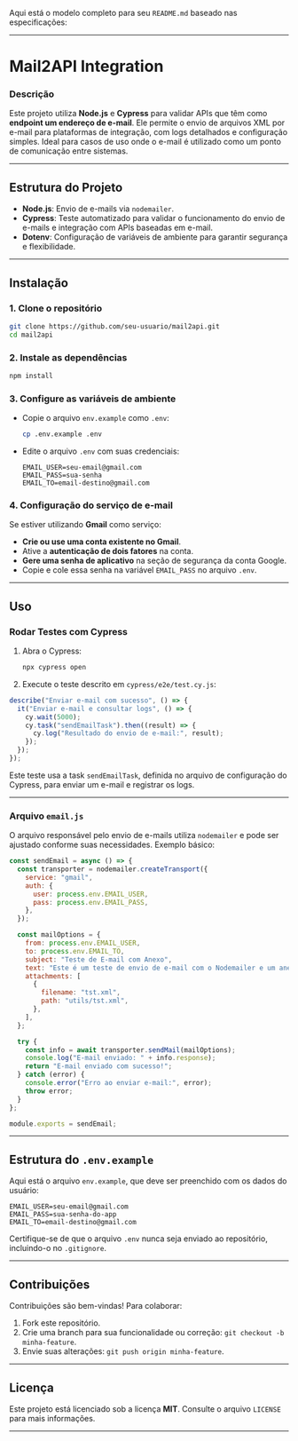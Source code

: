 Aqui está o modelo completo para seu `README.md` baseado nas especificações:

---

# Mail2API Integration

### Descrição

Este projeto utiliza **Node.js** e **Cypress** para validar APIs que têm como **endpoint um endereço de e-mail**. Ele permite o envio de arquivos XML por e-mail para plataformas de integração, com logs detalhados e configuração simples. Ideal para casos de uso onde o e-mail é utilizado como um ponto de comunicação entre sistemas.

---

## Estrutura do Projeto

- **Node.js**: Envio de e-mails via `nodemailer`.
- **Cypress**: Teste automatizado para validar o funcionamento do envio de e-mails e integração com APIs baseadas em e-mail.
- **Dotenv**: Configuração de variáveis de ambiente para garantir segurança e flexibilidade.

---

## Instalação

### 1. Clone o repositório

```bash
git clone https://github.com/seu-usuario/mail2api.git
cd mail2api
```

### 2. Instale as dependências

```bash
npm install
```

### 3. Configure as variáveis de ambiente

- Copie o arquivo `env.example` como `.env`:
  ```bash
  cp .env.example .env
  ```
- Edite o arquivo `.env` com suas credenciais:
  ```plaintext
  EMAIL_USER=seu-email@gmail.com
  EMAIL_PASS=sua-senha
  EMAIL_TO=email-destino@gmail.com
  ```

### 4. Configuração do serviço de e-mail

Se estiver utilizando **Gmail** como serviço:

- **Crie ou use uma conta existente no Gmail**.
- Ative a **autenticação de dois fatores** na conta.
- **Gere uma senha de aplicativo** na seção de segurança da conta Google.
- Copie e cole essa senha na variável `EMAIL_PASS` no arquivo `.env`.

---

## Uso

### Rodar Testes com Cypress

1. Abra o Cypress:
   ```bash
   npx cypress open
   ```
2. Execute o teste descrito em `cypress/e2e/test.cy.js`:

```javascript
describe("Enviar e-mail com sucesso", () => {
  it("Enviar e-mail e consultar logs", () => {
    cy.wait(5000);
    cy.task("sendEmailTask").then((result) => {
      cy.log("Resultado do envio de e-mail:", result);
    });
  });
});
```

Este teste usa a task `sendEmailTask`, definida no arquivo de configuração do Cypress, para enviar um e-mail e registrar os logs.

---

### Arquivo `email.js`

O arquivo responsável pelo envio de e-mails utiliza `nodemailer` e pode ser ajustado conforme suas necessidades. Exemplo básico:

```javascript
const sendEmail = async () => {
  const transporter = nodemailer.createTransport({
    service: "gmail",
    auth: {
      user: process.env.EMAIL_USER,
      pass: process.env.EMAIL_PASS,
    },
  });

  const mailOptions = {
    from: process.env.EMAIL_USER,
    to: process.env.EMAIL_TO,
    subject: "Teste de E-mail com Anexo",
    text: "Este é um teste de envio de e-mail com o Nodemailer e um anexo!",
    attachments: [
      {
        filename: "tst.xml",
        path: "utils/tst.xml",
      },
    ],
  };

  try {
    const info = await transporter.sendMail(mailOptions);
    console.log("E-mail enviado: " + info.response);
    return "E-mail enviado com sucesso!";
  } catch (error) {
    console.error("Erro ao enviar e-mail:", error);
    throw error;
  }
};

module.exports = sendEmail;
```

---

## Estrutura do `.env.example`

Aqui está o arquivo `env.example`, que deve ser preenchido com os dados do usuário:

```plaintext
EMAIL_USER=seu-email@gmail.com
EMAIL_PASS=sua-senha-do-app
EMAIL_TO=email-destino@gmail.com
```

Certifique-se de que o arquivo `.env` nunca seja enviado ao repositório, incluindo-o no `.gitignore`.

---

## Contribuições

Contribuições são bem-vindas! Para colaborar:

1. Fork este repositório.
2. Crie uma branch para sua funcionalidade ou correção: `git checkout -b minha-feature`.
3. Envie suas alterações: `git push origin minha-feature`.

---

## Licença

Este projeto está licenciado sob a licença **MIT**. Consulte o arquivo `LICENSE` para mais informações.

---
